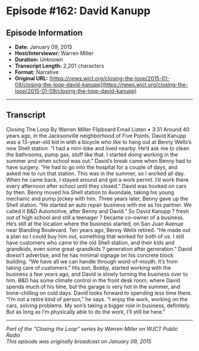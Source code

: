 # Episode #162: David Kanupp



## Episode Information

- **Date:** January 09, 2015
- **Host/Interviewer:** Warren Miller
- **Duration:** Unknown
- **Transcript Length:** 2,201 characters
- **Format:** Narrative
- **Original URL:** [https://news.wjct.org/closing-the-loop/2015-01-09/closing-the-loop-david-kanupp](https://news.wjct.org/closing-the-loop/2015-01-09/closing-the-loop-david-kanupp)

---

## Transcript

Closing The Loop
By
Warren Miller
Flipboard
Email
Listen
•
3:31
Around 40 years ago, in the Jacksonville neighborhood of Five Points, David Kanupp was a 13-year-old kid in with a bicycle who like to hang out at Benny Wells’s new Shell station. “I had a mini-bike and lived nearby. He’d ask me to clean the bathrooms, pump gas, stuff like that. I started doing working in the summer and when school was out.”
David’s break came when Benny had to have surgery. “He had to go into the hospital for a couple of days, and asked me to run that station. This was in the summer, so I worked all day. When he came back, I stayed around and got a work permit. I’d work there every afternoon after school until they closed.”
David was hooked on cars by then. Benny moved his Shell station to Avondale, taking his young mechanic and pump jockey with him. Three years later, Benny gave up the Shell station. “He started an auto repair business with me as his partner. We called it B&D Automotive, after Benny and David.”
So David Kanupp ? fresh out of high school and still a teenager ? became co-owner of a business. He’s still at the location where the business started, on San Juan Avenue near Blanding Boulevard. Ten years ago, Benny Wells retired.
“He made out a plan so I could buy him out, something that worked for both of us. I still have customers who came to the old Shell station, and their kids and grandkids, even some great-grandkids ? generation after generation."
David doesn’t advertise, and he has minimal signage on his concrete block building. “We have all we can handle through word-of-mouth. It’s from taking care of customers.”
His son, Bobby, started working with the business a few years ago, and David is slowly turning the business over to him. B&D has some climate control in the front desk room, where David spends much of his time, but the garage is very hot in the summer, and bone-chilling on cold days. David looks forward to spending less time there.
“I’m not a retire kind of person,” he says. “I enjoy the work, working on the cars, solving problems. My son’s taking a bigger role in business, definitely. But as long as I’m physically able to do the work, I’ll still be here.”

---

*Part of the "Closing the Loop" series by Warren Miller on WJCT Public Radio*  
*This episode was originally broadcast on January 09, 2015*
